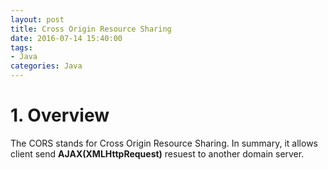```yaml
---
layout: post
title: Cross Origin Resource Sharing
date: 2016-07-14 15:40:00
tags:
- Java
categories: Java
---
```


# 1. Overview               
The CORS stands for Cross Origin Resource Sharing. In summary, it allows client send **AJAX(XMLHttpRequest)** resuest to another domain server.


